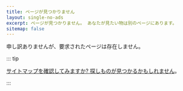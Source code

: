 ```yaml
---
title: ページが見つかりません
layout: single-no-ads
excerpt: ページが見つかりません。 あなたが見たい物は別のページにあります。
sitemap: false
---
```


申し訳ありませんが、要求されたページは存在しません。

::: tip

[サイトマップを確認してみますか? 探しものが見つかるかもしれません](site-navigation.html)。

:::

